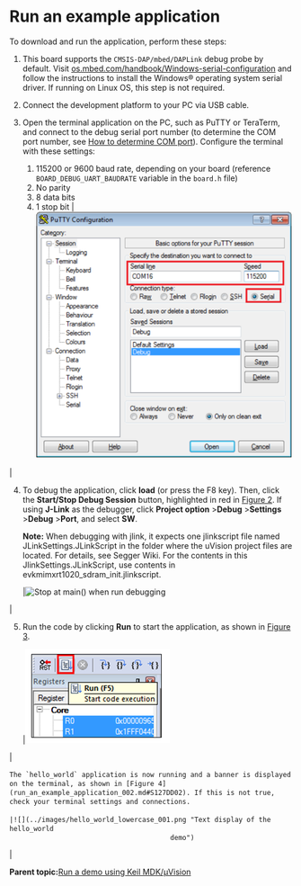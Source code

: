 # Run an example application

To download and run the application, perform these steps:

1.  This board supports the `CMSIS-DAP/mbed/DAPLink` debug probe by default. Visit [os.mbed.com/handbook/Windows-serial-configuration](https://os.mbed.com/handbook/Windows-serial-configuration) and follow the instructions to install the Windows® operating system serial driver. If running on Linux OS, this step is not required.
2.  Connect the development platform to your PC via USB cable.
3.  Open the terminal application on the PC, such as PuTTY or TeraTerm, and connect to the debug serial port number \(to determine the COM port number, see [How to determine COM port](how_to_determine_com_port.md)\). Configure the terminal with these settings:

    1.  115200 or 9600 baud rate, depending on your board \(reference `BOARD_DEBUG_UART_BAUDRATE` variable in the `board.h` file\)
    2.  No parity
    3.  8 data bits
    4.  1 stop bit
    |![](../images/terminal_putty_configuration_001.png "Terminal (PuTTY) configurations")

|

4.  To debug the application, click **load** \(or press the F8 key\). Then, click the **Start/Stop Debug Session** button, highlighted in red in [Figure 2](run_an_example_application_002.md#S1234098A702). If using **J-Link** as the debugger, click **Project option** \>**Debug** \>**Settings** \>**Debug** \>**Port**, and select **SW**.

    **Note:** When debugging with jlink, it expects one jlinkscript file named JLinkSettings.JLinkScript in the folder where the uVision project files are located. For details, see Segger Wiki. For the contents in this JlinkSettings.JLinkScript, use contents in evkmimxrt1020\_sdram\_init.jlinkscript.

    |![](../images/stop_at_main_when_running_debugging_rt1020.png "Stop at main() when run
											debugging")

|

5.  Run the code by clicking **Run** to start the application, as shown in [Figure 3](run_an_example_application_002.md#S12702).

    |![](../images/go_button.png "Run button")

|

    The `hello_world` application is now running and a banner is displayed on the terminal, as shown in [Figure 4](run_an_example_application_002.md#S127DD02). If this is not true, check your terminal settings and connections.

    |![](../images/hello_world_lowercase_001.png "Text display of the hello_world
											demo")

|


**Parent topic:**[Run a demo using Keil MDK/μVision](../topics/run_a_demo_using_keil__mdk_vision.md)

